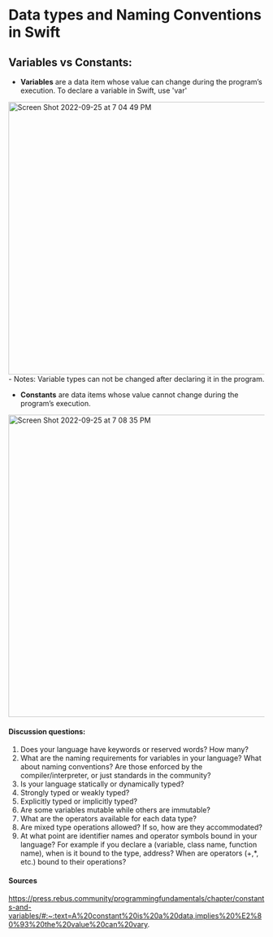 # Data types and Naming Conventions in Swift 

## Variables vs Constants: 
- **Variables** are a data item whose value can change during the program’s execution. To declare a variable in Swift, use 'var'
<img width="536" alt="Screen Shot 2022-09-25 at 7 04 49 PM" src="https://user-images.githubusercontent.com/49759112/192169557-3752e0ec-397e-4980-bf63-5e89f00c5671.png"> 
- Notes: Variable types can not be changed after declaring it in the program. 

- **Constants** are data items whose value cannot change during the program’s execution. 
<img width="594" alt="Screen Shot 2022-09-25 at 7 08 35 PM" src="https://user-images.githubusercontent.com/49759112/192169656-ff0b1c20-5b2a-413b-8009-e45165e27139.png">



#### Discussion questions:
1. Does your language have keywords or reserved words? How many?
2. What are the naming requirements for variables in your language?
What about naming conventions? Are those enforced by the compiler/interpreter, or just
standards in the community?
3. Is your language statically or dynamically typed?
4. Strongly typed or weakly typed?
5. Explicitly typed or implicitly typed?
6. Are some variables mutable while others are immutable?
7. What are the operators available for each data type?
8. Are mixed type operations allowed? If so, how are they accommodated?
9. At what point are identifier names and operator symbols bound in your language? For example
if you declare a (variable, class name, function name), when is it bound to the type, address? When are operators (+,*, etc.) bound to their operations?

#### Sources
https://press.rebus.community/programmingfundamentals/chapter/constants-and-variables/#:~:text=A%20constant%20is%20a%20data,implies%20%E2%80%93%20the%20value%20can%20vary.
